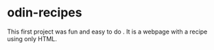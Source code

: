 # odin-recipes
This first project was fun and easy to do . It is a webpage with a recipe using only HTML.
